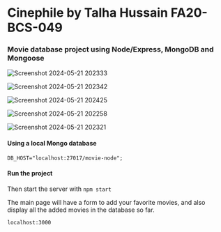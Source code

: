 # Cinephile by Talha Hussain FA20-BCS-049

### Movie database project using Node/Express, MongoDB and Mongoose


![Screenshot 2024-05-21 202333](https://github.com/TalhaBruh/Mood-Therapy-ChatBot-NextJS-using-GPT3.5/assets/79919912/323bac14-2412-4aea-8e9c-10b21ccd8fc0)

![Screenshot 2024-05-21 202342](https://github.com/TalhaBruh/Mood-Therapy-ChatBot-NextJS-using-GPT3.5/assets/79919912/366589c7-cb3f-47ba-bc88-538d44f85128)

![Screenshot 2024-05-21 202425](https://github.com/TalhaBruh/Mood-Therapy-ChatBot-NextJS-using-GPT3.5/assets/79919912/15931eae-ae06-4b44-9816-bcc350c50f3d)

![Screenshot 2024-05-21 202258](https://github.com/TalhaBruh/Mood-Therapy-ChatBot-NextJS-using-GPT3.5/assets/79919912/ef239f73-d4f7-42c9-9e85-34336e79bba9)

![Screenshot 2024-05-21 202321](https://github.com/TalhaBruh/Mood-Therapy-ChatBot-NextJS-using-GPT3.5/assets/79919912/40dc45d8-2442-4420-bf15-4f08ce7e846f)



#### Using a local Mongo database

```
DB_HOST="localhost:27017/movie-node";
```

#### Run the project
Then start the server with `npm start`

The main page will have a form to add your favorite movies, and also display all the added movies in the database so far.

```
localhost:3000
```
```
